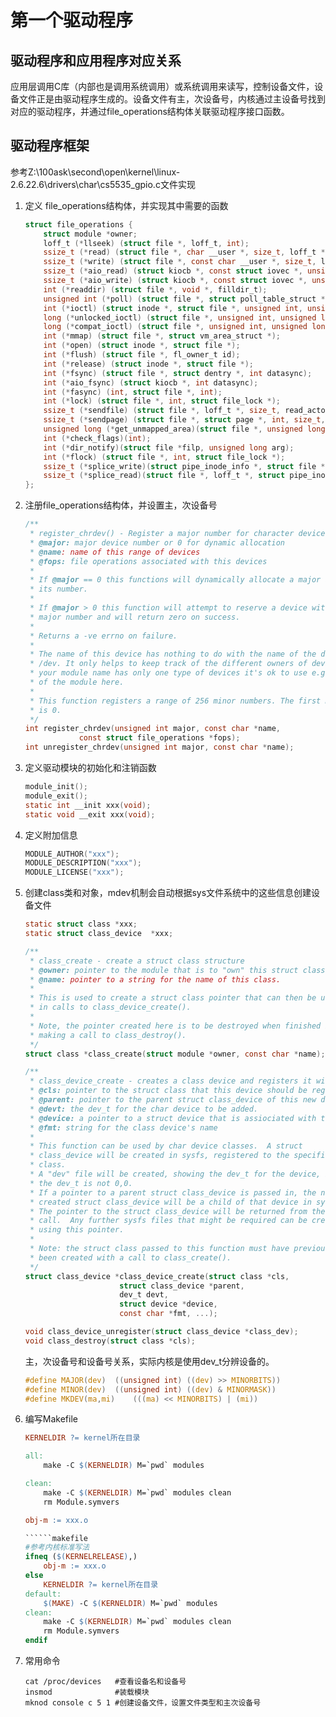 # 第一个驱动程序

## 驱动程序和应用程序对应关系

应用层调用C库（内部也是调用系统调用）或系统调用来读写，控制设备文件，设备文件正是由驱动程序生成的。设备文件有主，次设备号，内核通过主设备号找到对应的驱动程序，并通过file_operations结构体关联驱动程序接口函数。

## 驱动程序框架

参考Z:\100ask\second\open\kernel\linux-2.6.22.6\drivers\char\cs5535_gpio.c文件实现

1.  定义 file_operations结构体，并实现其中需要的函数
    
    ```c
    struct file_operations {
        struct module *owner;
        loff_t (*llseek) (struct file *, loff_t, int);
        ssize_t (*read) (struct file *, char __user *, size_t, loff_t *);
        ssize_t (*write) (struct file *, const char __user *, size_t, loff_t *);
        ssize_t (*aio_read) (struct kiocb *, const struct iovec *, unsigned long, loff_t);
        ssize_t (*aio_write) (struct kiocb *, const struct iovec *, unsigned long, loff_t);
        int (*readdir) (struct file *, void *, filldir_t);
        unsigned int (*poll) (struct file *, struct poll_table_struct *);
        int (*ioctl) (struct inode *, struct file *, unsigned int, unsigned long);
        long (*unlocked_ioctl) (struct file *, unsigned int, unsigned long);
        long (*compat_ioctl) (struct file *, unsigned int, unsigned long);
        int (*mmap) (struct file *, struct vm_area_struct *);
        int (*open) (struct inode *, struct file *);
        int (*flush) (struct file *, fl_owner_t id);
        int (*release) (struct inode *, struct file *);
        int (*fsync) (struct file *, struct dentry *, int datasync);
        int (*aio_fsync) (struct kiocb *, int datasync);
        int (*fasync) (int, struct file *, int);
        int (*lock) (struct file *, int, struct file_lock *);
        ssize_t (*sendfile) (struct file *, loff_t *, size_t, read_actor_t, void *);
        ssize_t (*sendpage) (struct file *, struct page *, int, size_t, loff_t *, int);
        unsigned long (*get_unmapped_area)(struct file *, unsigned long, unsigned long, unsigned long, unsigned long);
        int (*check_flags)(int);
        int (*dir_notify)(struct file *filp, unsigned long arg);
        int (*flock) (struct file *, int, struct file_lock *);
        ssize_t (*splice_write)(struct pipe_inode_info *, struct file *, loff_t *, size_t, unsigned int);
        ssize_t (*splice_read)(struct file *, loff_t *, struct pipe_inode_info *, size_t, unsigned int);
    };
    ```
    
2.  注册file_operations结构体，并设置主，次设备号
    
    ```c
    /**
     * register_chrdev() - Register a major number for character devices.
     * @major: major device number or 0 for dynamic allocation
     * @name: name of this range of devices
     * @fops: file operations associated with this devices
     *
     * If @major == 0 this functions will dynamically allocate a major and return
     * its number.
     *
     * If @major > 0 this function will attempt to reserve a device with the given
     * major number and will return zero on success.
     *
     * Returns a -ve errno on failure.
     *
     * The name of this device has nothing to do with the name of the device in
     * /dev. It only helps to keep track of the different owners of devices. If
     * your module name has only one type of devices it's ok to use e.g. the name
     * of the module here.
     *
     * This function registers a range of 256 minor numbers. The first minor number
     * is 0.
     */
    int register_chrdev(unsigned int major, const char *name,
                const struct file_operations *fops);
    int unregister_chrdev(unsigned int major, const char *name);
    ```
    
3.  定义驱动模块的初始化和注销函数
    
    ```c
    module_init();
    module_exit();
    static int __init xxx(void);
    static void __exit xxx(void);
    ```
    
4.  定义附加信息
    
    ```c
    MODULE_AUTHOR("xxx");
    MODULE_DESCRIPTION("xxx");
    MODULE_LICENSE("xxx");
    ```
    
5.  创建class类和对象，mdev机制会自动根据sys文件系统中的这些信息创建设备文件
    
    ```c
    static struct class *xxx;
    static struct class_device	*xxx;
    
    /**
     * class_create - create a struct class structure
     * @owner: pointer to the module that is to "own" this struct class
     * @name: pointer to a string for the name of this class.
     *
     * This is used to create a struct class pointer that can then be used
     * in calls to class_device_create().
     *
     * Note, the pointer created here is to be destroyed when finished by
     * making a call to class_destroy().
     */
    struct class *class_create(struct module *owner, const char *name);
    
    /**
     * class_device_create - creates a class device and registers it with sysfs
     * @cls: pointer to the struct class that this device should be registered to.
     * @parent: pointer to the parent struct class_device of this new device, if any.
     * @devt: the dev_t for the char device to be added.
     * @device: a pointer to a struct device that is assiociated with this class device.
     * @fmt: string for the class device's name
     *
     * This function can be used by char device classes.  A struct
     * class_device will be created in sysfs, registered to the specified
     * class.
     * A "dev" file will be created, showing the dev_t for the device, if
     * the dev_t is not 0,0.
     * If a pointer to a parent struct class_device is passed in, the newly
     * created struct class_device will be a child of that device in sysfs.
     * The pointer to the struct class_device will be returned from the
     * call.  Any further sysfs files that might be required can be created
     * using this pointer.
     *
     * Note: the struct class passed to this function must have previously
     * been created with a call to class_create().
     */
    struct class_device *class_device_create(struct class *cls,
                         struct class_device *parent,
                         dev_t devt,
                         struct device *device,
                         const char *fmt, ...);
    
    void class_device_unregister(struct class_device *class_dev);
    void class_destroy(struct class *cls);
    ```
    
    主，次设备号和设备号关系，实际内核是使用dev_t分辨设备的。
    
    ```c
    #define MAJOR(dev)	((unsigned int) ((dev) >> MINORBITS))
    #define MINOR(dev)	((unsigned int) ((dev) & MINORMASK))
    #define MKDEV(ma,mi)	(((ma) << MINORBITS) | (mi))
    ```
    
6.  编写Makefile
    
    ```makefile
    KERNELDIR ?= kernel所在目录
    
    all: 
        make -C $(KERNELDIR) M=`pwd` modules
    
    clean:
        make -C $(KERNELDIR) M=`pwd` modules clean
        rm Module.symvers
    
    obj-m := xxx.o
    
    ``````makefile
    #参考内核标准写法
    ifneq ($(KERNELRELEASE),)
        obj-m := xxx.o
    else
        KERNELDIR ?= kernel所在目录
    default: 
        $(MAKE) -C $(KERNELDIR) M=`pwd` modules
    clean:
        make -C $(KERNELDIR) M=`pwd` modules clean
        rm Module.symvers
    endif
    ```
    
7.  常用命令
    
    ```shell
    cat /proc/devices	#查看设备名和设备号
    insmod 				#装载模块	
    mknod console c 5 1	#创建设备文件，设置文件类型和主次设备号
    ```
